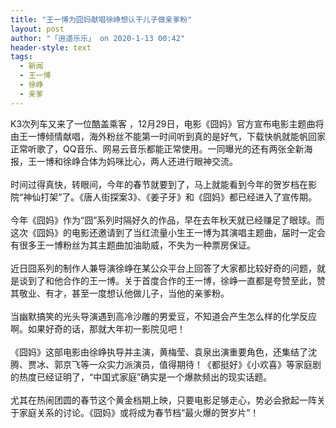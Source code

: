 ```yaml
---
title: "王一博为囧妈献唱徐峥想认干儿子做亲爹粉"
layout: post
author: "「逍遥乐乐」 on 2020-1-13 00:42"
header-style: text
tags:
  - 新闻
  - 王一博
  - 徐峥
  - 亲爹
---
```


<head></head>
<body>
  K3次列车又来了一位酷盖乘客 ，12月29日，电影《囧妈》官方宣布电影主题曲将由王一博倾情献唱，海外粉丝不能第一时间听到真的是好气，下载快帆就能帆回家正常听歌了，QQ音乐、网易云音乐都能正常使用。一同曝光的还有两张全新海报，王一博和徐峥合体为妈咪比心，两人还进行眼神交流。
 <br> 
 <br> 时间过得真快，转眼间，今年的春节就要到了，马上就能看到今年的贺岁档在影院“神仙打架”了。《唐人街探案3》、《姜子牙》和《囧妈》都已经进入了宣传期。
 <br> 
 <br> 今年《囧妈》作为“囧”系列时隔好久的作品，早在去年秋天就已经赚足了眼球。而这次《囧妈》的电影还邀请到了当红流量小生王一博为其演唱主题曲，届时一定会有很多王一博粉丝为其主题曲加油助威，不失为一种票房保证。
 <br> 
 <br> 近日囧系列的制作人兼导演徐峥在某公众平台上回答了大家都比较好奇的问题，就是谈到了和他合作的王一博。关于首度合作的王一博，徐峥一直都是夸赞至此，赞其敬业、有才，甚至一度想认他做儿子，当他的亲爹粉。
 <br> 
 <br> 当幽默搞笑的光头导演遇到高冷沙雕的男爱豆，不知道会产生怎么样的化学反应啊。如果好奇的话，那就大年初一影院见吧！
 <br> 
 <br> 《囧妈》这部电影由徐峥执导并主演，黄梅莹、袁泉出演重要角色，还集结了沈腾、贾冰、郭京飞等一众实力派演员，值得期待！《都挺好》《小欢喜》等家庭剧的热度已经证明了，“中国式家庭”确实是一个爆款频出的现实话题。
 <br> 
 <br> 尤其在热闹团圆的春节这个黄金档期上映，只要电影足够走心，势必会掀起一阵关于家庭关系的讨论。《囧妈》或将成为春节档“最火爆的贺岁片”！
</body>


